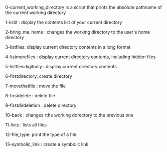 0-current_working_directory is a script that prints the absolute pathname of the current working directory

1-listit : display the contents list of your current directory

2-bring_me_home : changes the working directory to the user's home directory

3-listfiles: display current directory contents in a long format

4-listmorefiles : display current directory contents, including hidden files

5-listfilesdigitonly : displlay current directory contents

6-firstdirectory: create directory

7-movethatfile : move the file

8-firstdelete : delete file

9-firstdirdeletion : delete directory

10-back : changes rthe working dorectory to the previous one

11-lists : lists all files

12-file_type: print the type of a file

13-symbolic_link : create a symbolic link



